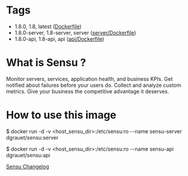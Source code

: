 # Tags
- 1.8.0, 1.8, latest ([Dockerfile](https://github.com/dgrauet/sensu/blob/master/Dockerfile))
- 1.8.0-server, 1.8-server, server ([server/Dockerfile](https://github.com/dgrauet/sensu/blob/master/server/Dockerfile))
- 1.8.0-api, 1.8-api, api ([api/Dockerfile](https://github.com/dgrauet/sensu/blob/master/api/Dockerfile))

# What is Sensu ?

Monitor servers, services, application health, and business KPIs. Get notified about failures before your users do. Collect and analyze custom metrics. Give your business the competitive advantage it deserves.

# How to use this image

$ docker run -d  -v &lt;host&#95;sensu&#95;dir&gt;:/etc/sensu:ro --name sensu-server dgrauet/sensu:server

$ docker run -d  -v &lt;host&#95;sensu&#95;dir&gt;:/etc/sensu:ro --name sensu-api dgrauet/sensu:api



[Sensu Changelog](https://github.com/sensu/sensu/blob/master/CHANGELOG.md)

